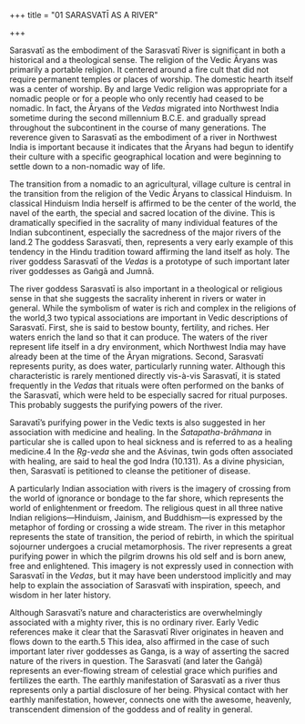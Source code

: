 +++
title = "01 SARASVATĪ AS A RIVER"

+++

Sarasvatī as the embodiment of the Sarasvatī River is significant in both a historical and a theological sense. The religion of the Vedic Āryans was primarily a portable religion. It centered around a fire cult that did not require permanent temples or places of worship. The domestic hearth itself was a center of worship. By and large Vedic religion was appropriate for a nomadic people or for a people who only recently had ceased to be nomadic. In fact, the Āryans of the *Vedas* migrated into Northwest India sometime during the second millennium B.C.E. and gradually spread throughout the subcontinent in the course of many generations. The reverence given to Sarasvatī as the embodiment of a river in Northwest India is important because it indicates that the Āryans had begun to identify their culture with a specific geographical location and were beginning to settle down to a non-nomadic way of life.

The transition from a nomadic to an agricultural, village culture is central in the transition from the religion of the Vedic Āryans to classical Hinduism. In classical Hinduism India herself is affirmed to be the center of the world, the navel of the earth, the special and sacred location of the divine. This is dramatically specified in the sacrality of many individual features of the Indian subcontinent, especially the sacredness of the major rivers of the land.2 The goddess Sarasvatī, then, represents a very early example of this tendency in the Hindu tradition toward affirming the land itself as holy. The river goddess Sarasvatī of the *Vedas* is a prototype of such important later river goddesses as Gaṅgā and Jumnā.

The river goddess Sarasvatī is also important in a theological or religious sense in that she suggests the sacrality inherent in rivers or water in general. While the symbolism of water is rich and complex in the religions of the world,3 two typical associations are important in Vedic descriptions of Sarasvatī. First, she is said to bestow bounty, fertility, and riches. Her waters enrich the land so that it can produce. The waters of the river represent life itself in a dry environment, which Northwest India may have already been at the time of the Āryan migrations. Second, Sarasvatī represents purity, as does water, particularly running water. Although this characteristic is rarely mentioned directly vis-à-vis Sarasvatī, it is stated frequently in the *Vedas* that rituals were often performed on the banks of the Sarasvatī, which were held to be especially sacred for ritual purposes. This probably suggests the purifying powers of the river.

Saravatī’s purifying power in the Vedic texts is also suggested in her association with medicine and healing. In the *Śatapatha-brāhmana* in particular she is called upon to heal sickness and is referred to as a healing medicine.4 In the *Ṛg-veda* she and the Aśvinas, twin gods often associated with healing, are said to heal the god Indra \(10.131\). As a divine physician, then, Sarasvatī is petitioned to cleanse the petitioner of disease.

A particularly Indian association with rivers is the imagery of crossing from the world of ignorance or bondage to the far shore, which represents the world of enlightenment or freedom. The religious quest in all three native Indian religions—Hinduism, Jainism, and Buddhism—is expressed by the metaphor of fording or crossing a wide stream. The river in this metaphor represents the state of transition, the period of rebirth, in which the spiritual sojourner undergoes a crucial metamorphosis. The river represents a great purifying power in which the pilgrim drowns his old self and is born anew, free and enlightened. This imagery is not expressly used in connection with Sarasvatī in the *Vedas*, but it may have been understood implicitly and may help to explain the association of Sarasvatī with inspiration, speech, and wisdom in her later history.

Although Sarasvatī’s nature and characteristics are overwhelmingly associated with a mighty river, this is no ordinary river. Early Vedic references make it clear that the Sarasvatī River originates in heaven and flows down to the earth.5 This idea, also affirmed in the case of such important later river goddesses as Ganga, is a way of asserting the sacred nature of the rivers in question. The Sarasvatī \(and later the Gaṅgā\) represents an ever-flowing stream of celestial grace which purifies and fertilizes the earth. The earthly manifestation of Sarasvatī as a river thus represents only a partial disclosure of her being. Physical contact with her earthly manifestation, however, connects one with the awesome, heavenly, transcendent dimension of the goddess and of reality in general.
